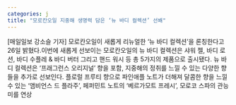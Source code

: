 ```yaml
---
categories: j
title: "모로칸오일 지중해 생명력 담은 ‘뉴 바디 컬렉션’ 선봬"
---
```

[매일일보 강소슬 기자] 모로칸오일이 새롭게 리뉴얼한 ‘뉴 바디 컬렉션’을 론칭한다고 26일 밝혔다.이번에 새롭게 선보이는 모로칸오일의 뉴 바디 컬렉션은 샤워 젤, 바디 로션, 바디 수플레 & 바디 버터 그리고 핸드 워시 등 총 5가지의 제품으로 출시됐다. 뉴 바디 컬렉션은 ‘프래그런스 오리지널’ 향을 포함, 지중해의 정취를 느낄 수 있는 다양한 향들을 추가로 선보인다. 플로럴 프루티 향으로 파인애플 노트가 더해져 달콤한 향을 느낄 수 있는 ‘앰비언스 드 플라주’, 페퍼민트 노트의 ‘베르가모트 프레시’, 모로코 스파의 관능미를 연상